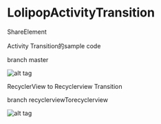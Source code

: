 # LolipopActivityTransition
ShareElement


Activity Transition的sample code

branch master

![alt tag](http://g.recordit.co/rpjFZT1R1h.gif)


RecyclerView to Recyclerview Transition

branch recyclerviewTorecyclerview

![alt tag](http://1.bp.blogspot.com/-4aWkb_YjMIY/VQRYL5CrwyI/AAAAAAAACM0/kGZYMSOFeL8/s1600/out16.gif)
